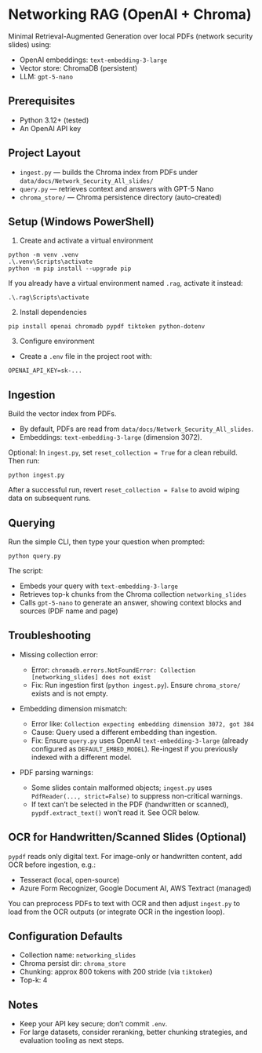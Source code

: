 # Networking RAG (OpenAI + Chroma)

Minimal Retrieval-Augmented Generation over local PDFs (network security slides) using:
- OpenAI embeddings: `text-embedding-3-large`
- Vector store: ChromaDB (persistent)
- LLM: `gpt-5-nano`

## Prerequisites
- Python 3.12+ (tested)
- An OpenAI API key

## Project Layout
- `ingest.py` — builds the Chroma index from PDFs under `data/docs/Network_Security_All_slides/`
- `query.py` — retrieves context and answers with GPT-5 Nano
- `chroma_store/` — Chroma persistence directory (auto-created)

## Setup (Windows PowerShell)
1) Create and activate a virtual environment
```
python -m venv .venv
.\.venv\Scripts\activate
python -m pip install --upgrade pip
```

If you already have a virtual environment named `.rag`, activate it instead:
```
.\.rag\Scripts\activate
```

2) Install dependencies
```
pip install openai chromadb pypdf tiktoken python-dotenv
```

3) Configure environment
- Create a `.env` file in the project root with:
```
OPENAI_API_KEY=sk-...
```

## Ingestion
Build the vector index from PDFs.
- By default, PDFs are read from `data/docs/Network_Security_All_slides`.
- Embeddings: `text-embedding-3-large` (dimension 3072).

Optional: In `ingest.py`, set `reset_collection = True` for a clean rebuild. Then run:
```
python ingest.py
```
After a successful run, revert `reset_collection = False` to avoid wiping data on subsequent runs.

## Querying
Run the simple CLI, then type your question when prompted:
```
python query.py
```
The script:
- Embeds your query with `text-embedding-3-large`
- Retrieves top-k chunks from the Chroma collection `networking_slides`
- Calls `gpt-5-nano` to generate an answer, showing context blocks and sources (PDF name and page)

## Troubleshooting
- Missing collection error:
  - Error: `chromadb.errors.NotFoundError: Collection [networking_slides] does not exist`
  - Fix: Run ingestion first (`python ingest.py`). Ensure `chroma_store/` exists and is not empty.

- Embedding dimension mismatch:
  - Error like: `Collection expecting embedding dimension 3072, got 384`
  - Cause: Query used a different embedding than ingestion.
  - Fix: Ensure `query.py` uses OpenAI `text-embedding-3-large` (already configured as `DEFAULT_EMBED_MODEL`). Re-ingest if you previously indexed with a different model.

- PDF parsing warnings:
  - Some slides contain malformed objects; `ingest.py` uses `PdfReader(..., strict=False)` to suppress non-critical warnings.
  - If text can’t be selected in the PDF (handwritten or scanned), `pypdf.extract_text()` won’t read it. See OCR below.

## OCR for Handwritten/Scanned Slides (Optional)
`pypdf` reads only digital text. For image-only or handwritten content, add OCR before ingestion, e.g.:
- Tesseract (local, open-source)
- Azure Form Recognizer, Google Document AI, AWS Textract (managed)

You can preprocess PDFs to text with OCR and then adjust `ingest.py` to load from the OCR outputs (or integrate OCR in the ingestion loop).

## Configuration Defaults
- Collection name: `networking_slides`
- Chroma persist dir: `chroma_store`
- Chunking: approx 800 tokens with 200 stride (via `tiktoken`)
- Top-k: 4

## Notes
- Keep your API key secure; don’t commit `.env`.
- For large datasets, consider reranking, better chunking strategies, and evaluation tooling as next steps.

